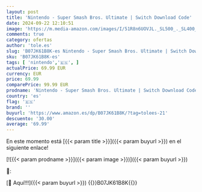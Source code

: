 ```yaml
---
layout: post
title: 'Nintendo - Super Smash Bros. Ultimate | Switch Download Code'
date: 2024-09-22 12:10:51
image: 'https://m.media-amazon.com/images/I/51R8n6UOVJL._SL500_._SL400_.jpg'
comments: true
category: ofertas
author: 'tole.es'
slug: 'B07JK61B8K-es Nintendo - Super Smash Bros. Ultimate | Switch Download Code'
sku: 'B07JK61B8K-es'
tags: [ 'nintendo','🇪🇸', ]
actualPrice: 69.99 EUR
currency: EUR
price: 69.99
comparePrice: 99.99 EUR
prodname: 'Nintendo - Super Smash Bros. Ultimate | Switch Download Code'
country: 'es'
flag: '🇪🇸'
brand: ''
buyurl: 'https://www.amazon.es/dp/B07JK61B8K/?tag=tolees-21'
descuento: '30.00'
average: '69.99'
---
```


En este momento está [{{< param title >}}]({{< param buyurl >}}) en el siguiente enlace!

[![{{< param prodname >}}]({{< param image >}})]({{< param buyurl >}})

🔎:


[🛒 Aquí!!!]({{< param buyurl >}})
{{<world>}}B07JK61B8K{{</world>}}
